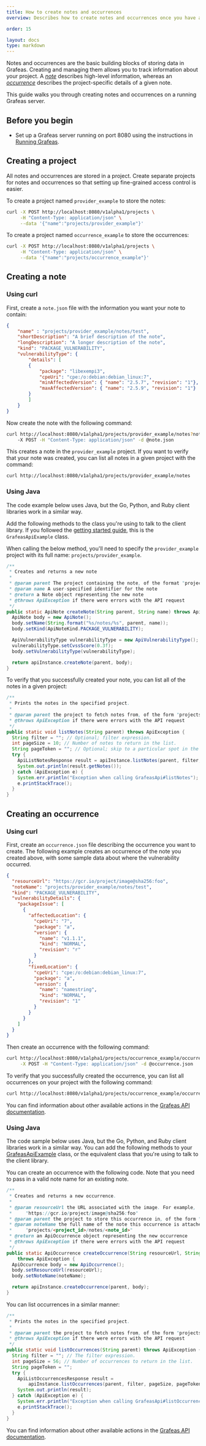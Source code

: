 ```yaml
---
title: How to create notes and occurrences
overview: Describes how to create notes and occurrences once you have a running Grafeas server.

order: 15

layout: docs
type: markdown
---
```


Notes and occurrences are the basic building blocks of storing data in Grafeas.
Creating and managing them allows you to track information about your project.
A _[note](/_docs/concepts/what-is-grafeas/overview.md)_ describes high-level
information, whereas an _[occurrence](/_docs/concepts/what-is-grafeas/overview.md)_
describes the project-specific details of a given note.

This guide walks you through creating notes and occurrences on a running Grafeas
server.

## Before you begin
 * Set up a Grafeas server running on port 8080 using the instructions in
  [Running Grafeas](https://github.com/grafeas/grafeas/blob/master/docs/running_grafeas.md).

## Creating a project

All notes and occurrences are stored in a project. Create separate projects for
notes and occurrences so that setting up fine-grained access control is easier.

To create a project named `provider_example` to store the notes:

```bash
curl -X POST http://localhost:8080/v1alpha1/projects \
     -H "Content-Type: application/json" \
     --data '{"name":"projects/provider_example"}'
```

To create a project named `occurrence_example` to store the occurrences:

```bash
curl -X POST http://localhost:8080/v1alpha1/projects \
     -H "Content-Type: application/json" \
     --data '{"name":"projects/occurrence_example"}'
```

## Creating a note

### Using curl

First, create a `note.json` file with the information you want your note to
contain:

```json
{
    "name" : "projects/provider_example/notes/test",
    "shortDescription": "A brief description of the note",
    "longDescription": "A longer description of the note",
    "kind": "PACKAGE_VULNERABILITY",
    "vulnerabilityType": {
        "details": [
        {
            "package": "libexempi3",
            "cpeUri": "cpe:/o:debian:debian_linux:7",
            "minAffectedVersion": { "name": "2.5.7", "revision": "1"},
            "maxAffectedVersion": { "name": "2.5.9", "revision": "1"}
        }
        ]
    }
}
```

Now create the note with the following command:

```bash
curl http://localhost:8080/v1alpha1/projects/provider_example/notes?note_id=testNote
    -X POST -H "Content-Type: application/json" -d @note.json
```

This creates a note in the `provider_example` project. If you want to verify
that your note was created, you can list all notes in a given project with the
command:

```bash
curl http://localhost:8080/v1alpha1/projects/provider_example/notes
```

### Using Java

The code example below uses Java, but the Go, Python, and Ruby client libraries
work in a similar way.

Add the following methods to the class you're using to talk to the client
library. If you followed the
[getting started guide](https://github.com/grafeas/client-java/#getting-started),
this is the `GrafeasApiExample` class.

When calling the below method, you'll need to specify the `provider_example`
project with its full name: `projects/provider_example`.

```java
/**
 * Creates and returns a new note
 *
 * @param parent The project containing the note, of the format "projects/<project_id>".
 * @param name A user-specified identifier for the note
 * @return a Note object representing the new note
 * @throws ApiException if there were errors with the API request
 */
public static ApiNote createNote(String parent, String name) throws ApiException {
  ApiNote body = new ApiNote();
  body.setName(String.format("%s/notes/%s", parent, name));
  body.setKind(ApiNoteKind.PACKAGE_VULNERABILITY);

  ApiVulnerabilityType vulnerabilityType = new ApiVulnerabilityType();
  vulnerabilityType.setCvssScore(0.3f);
  body.setVulnerabilityType(vulnerabilityType);

  return apiInstance.createNote(parent, body);
}
```

To verify that you successfully created your note, you can list all of the notes
in a given project:

```java
/**
 * Prints the notes in the specified project.
 *
 * @param parent the project to fetch notes from, of the form "projects/<project_id>".
 * @throws ApiException if there were errors with the API request
 */
public static void listNotes(String parent) throws ApiException {
  String filter = ""; // Optional; filter expression.
  int pageSize = 10; // Number of notes to return in the list.
  String pageToken = ""; // Optional; skip to a particular spot in the list.
  try {
    ApiListNotesResponse result = apiInstance.listNotes(parent, filter, pageSize, pageToken);
    System.out.println(result.getNotes());
  } catch (ApiException e) {
    System.err.println("Exception when calling GrafeasApi#listNotes");
    e.printStackTrace();
  }
}
```

## Creating an occurrence

### Using curl

First, create an `occurrence.json` file describing the occurrence you want to
create. The following example creates an occurrence of the note you created
above, with some sample data about where the vulnerability occurred.

```json
{
  "resourceUrl": "https://gcr.io/project/image@sha256:foo",
  "noteName": "projects/provider_example/notes/test",
  "kind": "PACKAGE_VULNERABILITY",
  "vulnerabilityDetails": {
    "packageIssue": [
      {
        "affectedLocation": {
          "cpeUri": "7",
          "package": "a",
          "version": {
            "name": "v1.1.1",
            "kind": "NORMAL",
            "revision": "r"
          }
        },
        "fixedLocation": {
          "cpeUri": "cpe:/o:debian:debian_linux:7",
          "package": "a",
          "version": {
            "name": "namestring",
            "kind": "NORMAL",
            "revision": "1"
          }
        }
      }
    ]
  }
}
```

Then create an occurrence with the following command:

```bash
curl http://localhost:8080/v1alpha1/projects/occurrence_example/occurrences \
     -X POST -H "Content-Type: application/json" -d @occurrence.json
```

To verify that you successfully created the occurrence, you can list all
occurrences on your project with the following command:

```bash
curl http://localhost:8080/v1alpha1/projects/occurrence_example/occurrences
```

You can find information about other available actions in the
[Grafeas API documentation](https://github.com/grafeas/grafeas/blob/669d9cdc0ca804bf7d29dcf6d66bb9d8e94b08b6/v1alpha1/docs/GrafeasApi.md).

### Using Java

The code sample below uses Java, but the Go, Python, and Ruby client libraries
work in a similar way. You can add the following methods to your
[GrafeasApiExample](https://github.com/nhayes/client-java/#getting-started)
class, or the equivalent class that you're using to talk to the client library.

You can create an occurrence with the following code. Note that you need to pass
in a valid note name for an existing note.

```java
/**
 * Creates and returns a new occurrence.
 *
 * @param resourceUrl the URL associated with the image. For example,
 *     "https://gcr.io/project/image@sha256:foo"
 * @param parent the project to store this occurrence in, of the form "projects/<project_id>".
 * @param noteName the full name of the note this occurrence is attached to, of the form
 *     "projects/<project_id>/notes/<note_id>"
 * @return an ApiOccurrence object representing the new occurrence
 * @throws ApiException if there were errors with the API request
 */
public static ApiOccurrence createOccurrence(String resourceUrl, String parent, String noteName)
    throws ApiException {
  ApiOccurrence body = new ApiOccurrence();
  body.setResourceUrl(resourceUrl);
  body.setNoteName(noteName);

  return apiInstance.createOccurrence(parent, body);
}
```

You can list occurrences in a similar manner:

```java
/**
 * Prints the notes in the specified project.
 *
 * @param parent the project to fetch notes from, of the form "projects/<project_id>".
 * @throws ApiException if there were errors with the API request
 */
public static void listOccurrences(String parent) throws ApiException {
  String filter = ""; // The filter expression.
  int pageSize = 56; // Number of occurrences to return in the list.
  String pageToken = "";
  try {
    ApiListOccurrencesResponse result =
        apiInstance.listOccurrences(parent, filter, pageSize, pageToken);
    System.out.println(result);
  } catch (ApiException e) {
    System.err.println("Exception when calling GrafeasApi#listOccurrences");
    e.printStackTrace();
  }
}
```

You can find information about other available actions in the
[Grafeas API documentation](https://github.com/grafeas/grafeas/blob/669d9cdc0ca804bf7d29dcf6d66bb9d8e94b08b6/v1alpha1/docs/GrafeasApi.md).

